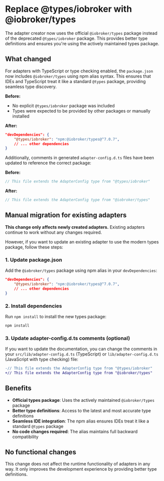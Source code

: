 # Replace @types/iobroker with @iobroker/types

The adapter creator now uses the official `@iobroker/types` package instead of the deprecated `@types/iobroker` package. This provides better type definitions and ensures you're using the actively maintained types package.

## What changed

For adapters with TypeScript or type checking enabled, the `package.json` now includes `@iobroker/types` using npm alias syntax. This ensures that IDEs and TypeScript treat it like a standard `@types` package, providing seamless type discovery.

**Before:**
- No explicit `@types/iobroker` package was included
- Types were expected to be provided by other packages or manually installed

**After:**
```json
"devDependencies": {
    "@types/iobroker": "npm:@iobroker/types@^7.0.7",
    // ... other dependencies
}
```

Additionally, comments in generated `adapter-config.d.ts` files have been updated to reference the correct package:

**Before:**
```typescript
// This file extends the AdapterConfig type from "@types/iobroker"
```

**After:**
```typescript
// This file extends the AdapterConfig type from "@iobroker/types"
```

## Manual migration for existing adapters

**This change only affects newly created adapters.** Existing adapters continue to work without any changes required.

However, if you want to update an existing adapter to use the modern types package, follow these steps:

### 1. Update package.json

Add the `@iobroker/types` package using npm alias in your `devDependencies`:

```json
"devDependencies": {
    "@types/iobroker": "npm:@iobroker/types@^7.0.7",
    // ... other dependencies
}
```

### 2. Install dependencies

Run `npm install` to install the new types package:

```bash
npm install
```

### 3. Update adapter-config.d.ts comments (optional)

If you want to update the documentation, you can change the comments in your `src/lib/adapter-config.d.ts` (TypeScript) or `lib/adapter-config.d.ts` (JavaScript with type checking) file:

```diff
-// This file extends the AdapterConfig type from "@types/iobroker"
+// This file extends the AdapterConfig type from "@iobroker/types"
```

## Benefits

- **Official types package**: Uses the actively maintained `@iobroker/types` package
- **Better type definitions**: Access to the latest and most accurate type definitions
- **Seamless IDE integration**: The npm alias ensures IDEs treat it like a standard `@types` package
- **No code changes required**: The alias maintains full backward compatibility

## No functional changes

This change does not affect the runtime functionality of adapters in any way. It only improves the development experience by providing better type definitions.

